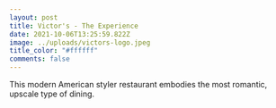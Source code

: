 ```yaml
---
layout: post
title: Victor's - The Experience
date: 2021-10-06T13:25:59.822Z
image: ../uploads/victors-logo.jpeg
title_color: "#ffffff"
comments: false
---
```

This modern American styler restaurant embodies the most romantic, upscale type of dining.